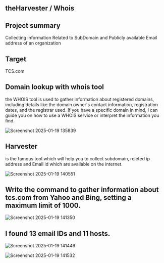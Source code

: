 ## theHarvester / Whois 

## Project summary 

Collecting information Related to SubDomain and Publicly available Email address of an organization 

## Target 
TCS.com

## Domain lookup  with whois tool
the WHOIS tool is used to gather information about registered domains, including details like the domain owner's contact information, registration dates, and the registrar used. If you have a specific domain in mind, I can guide you on how to use a WHOIS service or interpret the information you find.

![Screenshot 2025-01-19 135839](https://github.com/user-attachments/assets/61fbfd93-2777-4c04-b9da-71ceb3a42491)

## Harvester 
is the famous tool which will help you to collect subdomain, releted ip address and Email id which are available on the internet.

![Screenshot 2025-01-19 140551](https://github.com/user-attachments/assets/079fc318-0b95-4748-a044-09e000b4a0bf)

## Write the command to gather information about tcs.com from Yahoo and Bing, setting a maximum limit of 1000.

![Screenshot 2025-01-19 141350](https://github.com/user-attachments/assets/88544b89-f05d-4c2f-a11a-f471f7a82d7a)

## I found 13 email IDs and 11 hosts.

![Screenshot 2025-01-19 141449](https://github.com/user-attachments/assets/937ab379-b7e3-4a82-98ce-ff36d75f9c3f)

![Screenshot 2025-01-19 141532](https://github.com/user-attachments/assets/1f43635d-4c41-4384-ad66-f09da298eb90)





